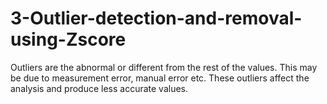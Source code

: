 # 3-Outlier-detection-and-removal-using-Zscore
Outliers are the abnormal or different from the rest of the values. This may be due to measurement error, manual error etc. These outliers affect the analysis and produce less accurate values.
